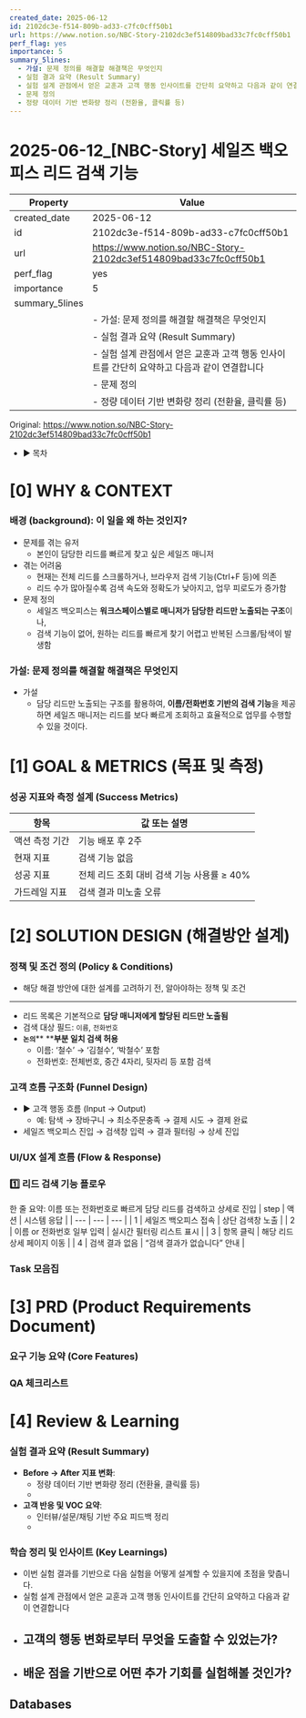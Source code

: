 ```yaml
---
created_date: 2025-06-12
id: 2102dc3e-f514-809b-ad33-c7fc0cff50b1
url: https://www.notion.so/NBC-Story-2102dc3ef514809bad33c7fc0cff50b1
perf_flag: yes
importance: 5
summary_5lines:
  - 가설: 문제 정의를 해결할 해결책은 무엇인지
  - 실험 결과 요약 (Result Summary)
  - 실험 설계 관점에서 얻은 교훈과 고객 행동 인사이트를 간단히 요약하고 다음과 같이 연결합니다
  - 문제 정의
  - 정량 데이터 기반 변화량 정리 (전환율, 클릭률 등)
---
```


# 2025-06-12_[NBC-Story] 세일즈 백오피스 리드 검색 기능

| Property | Value |
| --- | --- |
| created_date | 2025-06-12 |
| id | 2102dc3e-f514-809b-ad33-c7fc0cff50b1 |
| url | https://www.notion.so/NBC-Story-2102dc3ef514809bad33c7fc0cff50b1 |
| perf_flag | yes |
| importance | 5 |
| summary_5lines | |
|  | - 가설: 문제 정의를 해결할 해결책은 무엇인지 |
|  | - 실험 결과 요약 (Result Summary) |
|  | - 실험 설계 관점에서 얻은 교훈과 고객 행동 인사이트를 간단히 요약하고 다음과 같이 연결합니다 |
|  | - 문제 정의 |
|  | - 정량 데이터 기반 변화량 정리 (전환율, 클릭률 등) |

Original: https://www.notion.so/NBC-Story-2102dc3ef514809bad33c7fc0cff50b1

- ▶ 목차

# [0] WHY & CONTEXT

###  배경 (background): 이 일을 왜 하는 것인지?
- 문제를 겪는 유저
  - 본인이 담당한 리드를 빠르게 찾고 싶은 세일즈 매니저
- 겪는 어려움
  - 현재는 전체 리드를 스크롤하거나, 브라우저 검색 기능(Ctrl+F 등)에 의존
  - 리드 수가 많아질수록 검색 속도와 정확도가 낮아지고, 업무 피로도가 증가함
- 문제 정의
  - 세일즈 백오피스는 **워크스페이스별로 매니저가 담당한 리드만 노출되는 구조**이나,
  - 검색 기능이 없어, 원하는 리드를 빠르게 찾기 어렵고 반복된 스크롤/탐색이 발생함

###  가설: 문제 정의를 해결할 해결책은 무엇인지
- 가설
  - 담당 리드만 노출되는 구조를 활용하여, **이름/전화번호 기반의 검색 기능**을 제공하면 세일즈 매니저는 리드를 보다 빠르게 조회하고 효율적으로 업무를 수행할 수 있을 것이다.

# **[1] GOAL & METRICS (목표 및 측정)**

### 성공 지표와 측정 설계 (Success Metrics)
| 항목 | 값 또는 설명 |
| --- | --- |
| 액션 측정 기간 | 기능 배포 후 2주 |
| 현재 지표 | 검색 기능 없음 |
| 성공 지표 | 전체 리드 조회 대비 검색 기능 사용률 ≥ 40% |
| 가드레일 지표 | 검색 결과 미노출 오류 |

# **[2] SOLUTION DESIGN (해결방안 설계)**

### **정책 및 조건 정의 (Policy & Conditions)**
- 해당 해결 방안에 대한 설계를 고려하기 전, 알아야하는 정책 및 조건

---
- 리드 목록은 기본적으로 **담당 매니저에게 할당된 리드만 노출됨**
- 검색 대상 필드: `이름`, `전화번호`
- **`논의`**** ****부분 일치 검색 허용**
  - 이름: ‘철수’ → ‘김철수’, ‘박철수’ 포함
  - 전화번호: 전체번호, 중간 4자리, 뒷자리 등 포함 검색

### **고객 흐름 구조화 (Funnel Design)**
- ▶ 고객 행동 흐름 (Input → Output)
  - 예: 탐색 → 장바구니 → 최소주문충족 → 결제 시도 → 결제 완료
- 세일즈 백오피스 진입 → 검색창 입력 → 결과 필터링 → 상세 진입

### **UI/UX 설계 흐름 (Flow & Response)**

### 1️⃣ 리드 검색 기능 플로우
  한 줄 요약: 이름 또는 전화번호로 빠르게 담당 리드를 검색하고 상세로 진입
| step | 액션 | 시스템 응답 |
| --- | --- | --- |
| 1 | 세일즈 백오피스 접속 | 상단 검색창 노출 |
| 2 | 이름 or 전화번호 일부 입력 | 실시간 필터링 리스트 표시 |
| 3 | 항목 클릭 | 해당 리드 상세 페이지 이동 |
| 4 | 검색 결과 없음 | “검색 결과가 없습니다” 안내 |

### Task 모음집

# **[3] PRD (Product Requirements Document)**

### **요구 기능 요약 (Core Features)**

### **QA 체크리스트**

# [4] Review & Learning

### 실험 결과 요약 (Result Summary)
- **Before → After 지표 변화**:
  - 정량 데이터 기반 변화량 정리 (전환율, 클릭률 등)
  - 
- **고객 반응 및 VOC 요약**:
  - 인터뷰/설문/채팅 기반 주요 피드백 정리
  - 

### 학습 정리 및 인사이트 (Key Learnings)
- 이번 실험 결과를 기반으로 다음 실험을 어떻게 설계할 수 있을지에 초점을 맞춥니다.
- 실험 설계 관점에서 얻은 교훈과 고객 행동 인사이트를 간단히 요약하고 다음과 같이 연결합니다
- 고객의 행동 변화로부터 무엇을 도출할 수 있었는가?
  - 
- 배운 점을 기반으로 어떤 추가 기회를 실험해볼 것인가?
  -

## Databases
